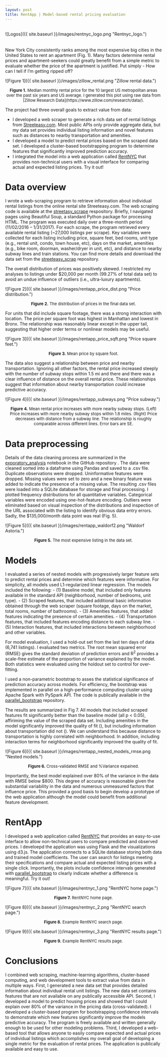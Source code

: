 ```yaml
---
layout: post
title: RentApp | Model-based rental pricing evaluation
---
```

<br>
![Logos]({{ site.baseurl }}/images/rentnyc_logo.png "Rentnyc_logo.")
<br>
<br>
<br>
New York City consistently ranks among the most expensive big cities in the United States to rent an apartment (Fig. 1).  Many factors determine rental prices and apartment-seekers could greatly benefit from a simple metric to evaluate whether the price of the apartment is justified.  Put simply - How can I tell if I’m getting ripped off?

![Figure 1]({{ site.baseurl }}/images/zillow_rental.png "Zillow rental data.")
<p align="center">
<font size="2"><b>Figure 1.</b> Median monthly rental price for the 10 largest US metropolitan areas over the past six years and US average. I generated this plot using raw data from [Zillow Research Data](https://www.zillow.com/research/data/).</font>
</p>

The project had three overall goals to extract value from data:
- I developed a web scraper to generate a rich data set of rental listings from [Streeteasy.com](https://www.streeteasy.com).  Most public APIs only provide aggregate data, but my data set provides individual listing information and novel features such as distances to nearby transportation and amenities.
- I developed a model to predict rental prices based on the scraped data set.  I developed a cluster-based bootstrapping program to determine features that significantly improved prediction accuracy.
- I integrated the model into a web application called [RentNYC]() that provides non-technical users with a visual interface for comparing actual and expected listing prices.  Try it out!

# Data overview

I wrote a web-scraping program to retrieve information about individual rental listings from the online rental site Streeteasy.com.  The web scraping code is available at the [streetasy_scrape](https://github.com/purcelba/streeteasy_scrape) respository. Briefly, I navigated pages using Beautiful Soup, a standard Python package for processing HTML.  The program was executed daily over a three-month period (11/02/2016 – 1/31/2017).  For each scrape, the program retrieved every available rental listing (~27,000 listings per scrape). Key variables were collected for each listing including price, square feet, bed rooms, unit type (e.g., rental unit, condo, town house, etc), days on the market, amenities (e.g., bike room, doorman, washer/dryer in unit, etc), and distance to nearby subway lines and train stations.  You can find more details and download the data set from the [streeteasy_scrap](https://github.com/purcelba/streeteasy_scrape) repository.

The overall distribution of prices was positively skewed. I restricted my analyses to listings under $20,000 per month (99.27% of total data set) to avoid an undue influence of outliers (i.e., ultra-luxury apartments).

![Figure 2]({{ site.baseurl }}/images/rentapp_price_dist.png "Price distribution.")
<p align="center">
<font size="2"><b>Figure 2.</b> The distribution of prices in the final data set. </font>
</p>

For units that did include square footage, there was a strong interaction with location.  The price per square foot was highest in Manhattan and lowest in Bronx.  The relationship was reasonably linear except in the upper tail, suggesting that higher order terms or nonlinear models may be useful.

![Figure 3]({{ site.baseurl }}/images/rentapp_price_sqft.png "Price square feet.")
<p align="center">
<font size="2"><b>Figure 3.</b> Mean price by square foot. </font>
</p>

The data also suggest a relationship between price and nearby transportation.  Ignoring all other factors, the rental price increased steeply with the number of subway stops within 1.5 mi and there and there was a clear influence of distance on the overall rental price. These relationships suggest that information about nearby transportation could increase predictive accuracy.

![Figure 4]({{ site.baseurl }}/images/rentapp_subways.png "Price subway.")
<p align="center">
<font size="2"><b>Figure 4.</b> Mean rental price increases with more nearby subway stops.  (Left) Price increases with more nearby subway stops within 1.8 miles.  (Right) Price decreases with distance from a subway line.  The relationship is roughly comparable across different lines.  Error bars are SE.   </font>
</p>

# Data preprocessing

Details of the data cleaning process are summarized in the [exporatory_analysis](https://github.com/purcelba/streeteasy_model/blob/master/notebooks/exploratory_analysis.ipynb) notebook in the GitHub repository .  The data were cleaned sorted into a dataframe using Pandas and saved to a .csv file.  Duplicate observations were dropped.  Uninformative features were dropped.  Missing values were set to zero and a new binary feature was added to indicate the presence of a missing value.  The resulting .csv files were loaded into a SQLite database for storage and final processing.  I plotted frequency distributions for all quantitative variables.  Categorical variables were encoded using one-hot-feature encoding. Outliers were eliminated based on visual inspection of the distributions and inspection of the URL associated with the listing to identify obvious data entry errors. Sadly, the $135,000/month data point was real (Fig. 5).

![Figure 5]({{ site.baseurl }}/images/rentapp_waldorf2.png "Waldorf Astoria.")
<p align="center">
<font size="2"><b>Figure 5.</b> The most expensive listing in the data set. </font>
</p>


# Models
I evaluated a series of nested models with progressively larger feature sets to predict rental prices and determine which features were informative.  For simplicity, all models used L1-regularized linear regression. The models included the following:
        - (1) Baseline model, that included only features available in the standard API (neighborhood, number of bedrooms, unit type).
        - (2) Scraped features, that included additional basic information obtained through the web scraper (square footage, days on the market, total rooms, number of bathrooms).
        - (3) Amenities features, that added features indicating the presence of certain amenities.
        - (4) Transportation features, that included features encoding distance to each subway line.
        - (5) Interaction features, that included interactions between neighborhood and other variables.

For model evaluation, I used a hold-out set from the last ten days of data (6,741 listings).  I evaluated two metrics.  The root mean squared error (RMSE) gives the standard deviation of prediction errors and R<sup>2</sup> provides a scale-free estimate of the proportion of variance explained by the model. Both statistics were evaluated using the holdout set to control for over-fitting. 

I used a non-parametric bootstrap to asses the statistical significance of prediction accuracy across models.  For efficiency, the bootstrap was implemented in parallel on a high-performance computing cluster using Apache Spark with PySpark API.  The code is publically available in the [parallel_bootstrap](https://github.com/purcelba/parallel_bootstrap) repository.  

The results are summarized in Fig 7.  All models that included scraped features fit significantly better than the baseline model (all p < 0.05), affiriming the value of the scraped data set.  Including amenities in the model significantly improved the quality of fit (), but including information about transportation did not (). We can understand this because distance to transportation is highly correlated with neighborhood.  In addition, including interaction terms for neighborhood significantly improved the quality of fit.

![Figure 6]({{ site.baseurl }}/images/rentapp_nested_models_rmse.png "Nested models.")
<p align="center">
<font size="2"><b>Figure 6.</b> Cross-validated RMSE and %Variance expained.   </font>
</p>

Importantly, the best model explained over 80% of the variance in the data with RMSE below $800.  This degree of accuracy is reasonable given the substantial variability in the data and numerous unmeasured factors that influence price.  This provided a good basis to begin develop a prototype of the web application although the model could  benefit from additional feature development.


# RentApp
I developed a web application called [RentNYC]() that provides an easy-to-use interface to allow non-technical users to compare predicted and observed prices.  I develoepd the application was using Flask and the visualizations using d3.js.  The application connects to a SQLite database storing both data and trained model coefficients.  The user can search for listings meeting their specifications and compare actual and expected listing prices with a single click.  Importantly, the plots include confidence intervals generated with [parallel_bootstrap](https://github.com/purcelba/parallel_bootstrap) to clearly indicate whether a difference is meaningful.  Try it out!

![Figure 7]({{ site.baseurl }}/images/rentnyc_1.png "RentNYC home page.")
<p align="center">
<font size="2"><b>Figure 7.</b> RentNYC home page.   </font>
</p>

![Figure 8]({{ site.baseurl }}/images/rentnyc_2.png "RentNYC search page.")
<p align="center">
<font size="2"><b>Figure 8.</b> Example RentNYC search page.   </font>
</p>

![Figure 9]({{ site.baseurl }}/images/rentnyc_3.png "RentNYC results page.")
<p align="center">
<font size="2"><b>Figure 9.</b> Example RentNYC results page.   </font>
</p>

# Conclusions

I combined web scraping, machine-learning algorithms, cluster-based computing, and web development tools to extract value from data in multiple ways.  First, I generated a new data set that provides detailed information about individual rental unit listings.  The new data set contains features that are not available on any publically accessible API.  Second, I developed a model to predict housing prices and showed that I could explain over 80% of the variance in the pricing data (cross-validated).  I developed a cluster-based program for bootstrapping confidence intervals to demonstrate which new features significantly improve the models predictive accuracy.  The program is freely available and written generally enough to be used for other modeling problems.  Third, I developed a web-based tool that allows anyone to easily compare expected and actual prices of individual listings which accomplishes my overall goal of developing a single metric for the evaluation of rental prices.  The application is publically available and easy to use.



